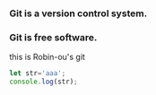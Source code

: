 ### Git is a version control system.
### Git is free software.

this is Robin-ou's git

```js
let str='aaa';
console.log(str);
```